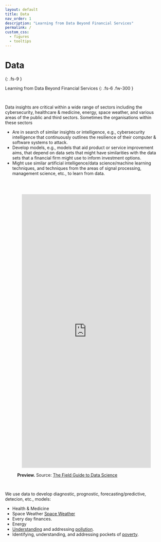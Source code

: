 ```yaml
---
layout: default
title: Data
nav_order: 1
description: "Learning from Data Beyond Financial Services"
permalink: /
custom_css:
  - figures
  - tooltips
---
```


# Data
{: .fs-9 }

Learning from Data Beyond Financial Services
{: .fs-6 .fw-300 }

<br>

Data insights are critical within a wide range of sectors including the cybersecurity, healthcare & medicine, energy, space weather, and various areas of the public and third sectors.  Sometimes the organisations within these sectors

<ul>
<li>Are in search of similar insights or intelligence, e.g., cybersecurity intelligence that continuously outlines the resilience of their computer & software systems to attack.</li>

<li>Develop models, e.g., models that aid product or service improvement aims, that depend on data sets that might have similarities with the data sets that a financial firm might use to inform investment options.</li>

<li>Might use similar artificial intelligence/data science/machine learning techniques, and techniques from the areas of signal processing, management science, etc., to learn from data.</li>
</ul>

<br>

<figure>
  <iframe src="https://nbviewer.org/github/thirdreading/thirdreading.github.io/blob/master/assets/data.html" style="width:100%;height:900px;padding:15;fill:true;border:none;">
  </iframe>
  <figcaption><b>Preview.</b>  Source: <a href="https://nbviewer.org/github/thirdreading/thirdreading.github.io/blob/master/assets/docs/field_guide_to_data_science.pdf" target="_blank">The Field Guide to Data Science</a></figcaption>
</figure>

<br>

We use data to develop diagnostic, prognostic, forecasting/predictive, detecion, etc., models:

<ul>
    <li>Health & Medicine</li>
    <li>Space Weather <a href="https://nbviewer.org/github/thirdreading/thirdreading.github.io/blob/master/assets/images/space_weather.jpg" target="_blank">Space Weather</a></li>
    <li>Every day finances.</li>
    <li>Energy</li>
    <li><a href="https://nbviewer.org/github/thirdreading/thirdreading.github.io/blob/master/assets/images/water_pollution.jpg" target="_blank">Understanding</a> and addressing <a href="./assets/images/solutions_addressing_or_preventing_environmental_damage.jpg" target="_blank">pollution</a>.</li>
    <li>Identifying, understanding, and addressing pockets of <a href="https://nbviewer.org/github/thirdreading/thirdreading.github.io/blob/master/assets/images/poverty.jpg" target="_blank">poverty</a>.</li>
</ul>


<br>
<br>

<br>
<br>

<br>
<br>

<br>
<br>
